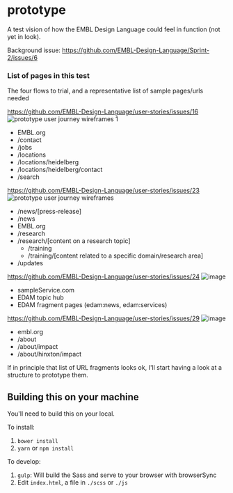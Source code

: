 # prototype
A test vision of how the EMBL Design Language could feel in function (not yet in look).

Background issue: https://github.com/EMBL-Design-Language/Sprint-2/issues/6

### List of pages in this test
The four flows to trial, and a representative list of sample pages/urls needed

https://github.com/EMBL-Design-Language/user-stories/issues/16
![prototype user journey wireframes 1](https://user-images.githubusercontent.com/928100/31082816-d073ff6c-a787-11e7-8299-afc71dcdf3a9.png)
- EMBL.org
- /contact
- /jobs
- /locations
- /locations/heidelberg
- /locations/heidelberg/contact
- /search


https://github.com/EMBL-Design-Language/user-stories/issues/23
![prototype user journey wireframes](https://user-images.githubusercontent.com/928100/31082809-c7c8273a-a787-11e7-8fac-8e5270ae18c9.png)
- /news/[press-release]
- /news
- EMBL.org
- /research
- /research/[content on a research topic]
  - /training
  - /training/[content related to a specific domain/research area]
- /updates

https://github.com/EMBL-Design-Language/user-stories/issues/24
![image](https://user-images.githubusercontent.com/928100/31082741-9f30ce4e-a787-11e7-8611-93501363b243.png)
- sampleService.com
- EDAM topic hub
- EDAM fragment pages (edam:news, edam:services)

https://github.com/EMBL-Design-Language/user-stories/issues/29
![image](https://user-images.githubusercontent.com/928100/31082714-8d363d8c-a787-11e7-894c-61a34b909485.png)
- embl.org
- /about
- /about/impact
- /about/hinxton/impact

If in principle that list of URL fragments looks ok, I'll start having a look at a structure to prototype them.

## Building this on your machine

You'll need to build this on your local.

To install:
1. `bower install`
2. `yarn` or `npm install`

To develop:
1. `gulp`: Will build the Sass and serve to your browser with browserSync
2. Edit `index.html`, a file in `./scss` or `./js`
